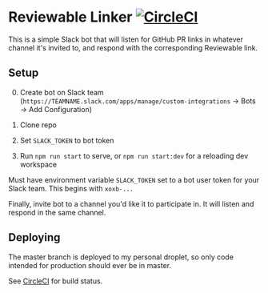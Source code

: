 # Reviewable Linker [![CircleCI](https://circleci.com/gh/hjdarnel/reviewable-linker.svg?style=svg)](https://circleci.com/gh/hjdarnel/reviewable-linker)

This is a simple Slack bot that will listen for GitHub PR links in whatever channel it's invited to, and respond with the corresponding Reviewable link.

## Setup

0. Create bot on Slack team (`https://TEAMNAME.slack.com/apps/manage/custom-integrations` -> Bots -> Add Configuration)

1. Clone repo

2. Set `SLACK_TOKEN` to bot token

3. Run `npm run start` to serve, or `npm run start:dev` for a reloading dev workspace

Must have environment variable `SLACK_TOKEN` set to a bot user token for your Slack team. This begins with `xoxb-...`

Finally, invite bot to a channel you'd like it to participate in. It will listen and respond in the same channel.

## Deploying

The master branch is deployed to my personal droplet, so only code intended for production should ever be in master.

See [CircleCI](https://circleci.com/gh/hjdarnel/reviewable-linker) for build status.
